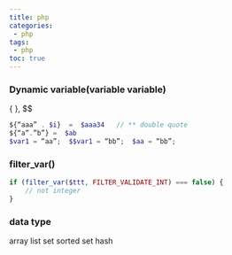 ```yaml
---
title: php
categories: 
 - php
tags: 
 - php
toc: true
---
```


### Dynamic variable(variable variable)
{ }, $$
```php
${“aaa” . $i}  =  $aaa34   // ** double quote
${“a”.”b”} =  $ab
$var1 = “aa”;  $$var1 = “bb”;  $aa = “bb”;
```
### filter_var()

```php
if (filter_var($ttt, FILTER_VALIDATE_INT) === false) {
    // not integer
}
```



### data type

array
list 
set 
sorted set
hash